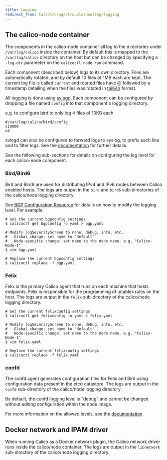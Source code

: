```yaml
---
title: Logging
redirect_from: latest/usage/troubleshooting/logging
---
```


## The calico-node container

The components in the calico-node container all log to the directories under
`/var/log/calico` inside the container.  By default this is mapped to the
`/var/log/calico` directory on the host but can be changed by specifying a
`--log-dir` parameter on the `calicoctl node run` command.

Each component (described below) logs to its own directory. Files are
automatically rotated, and by default 10 files of 1MB each are kept. The
current log file is called `current` and rotated files have @ followed by a
timestamp detailing when the files was rotated in [tai64n](http://cr.yp.to/libtai/tai64.html#tai64n) format.

All logging is done using [svlogd](http://smarden.org/runit/svlogd.8.html).
Each component can be configured by dropping a file named `config` into that
component's logging directory.

e.g. to configure bird to only log 4 files of 10KB each

```shell
#/var/log/calico/bird/config
s10000
n4
```

svlogd can also be configured to forward logs to syslog, to prefix each line
and to filter logs. See the [documentation](http://smarden.org/runit/svlogd.8.html)
for further details.

See the following sub-sections for details on configuring the log level for
each calico-node component.

### Bird/Bird6

Bird and Bird6 are used for distributing IPv4 and IPv6 routes between Calico
enabled hosts.  The logs are output in the `bird` and `bird6` sub-directories
of the calico/node logging directory.

See [BGP Configuration Resource](/{{page.version}}/reference/calicoctl/resources/bgpconfig) 
for details on how to modify the logging level. For example:

```
# Get the current bgpconfig settings
$ calicoctl get bgpconfig -o yaml > bgp.yaml

# Modify logSeverityScreen to none, debug, info, etc.
#   Global change: set name to "default"
#   Node-specific change: set name to the node name, e.g. "Calico-Node-1"
$ vim bgp.yaml

# Replace the current bgpconfig settings
$ calicoctl replace -f bgp.yaml
```

### Felix

Felix is the primary Calico agent that runs on each machine that hosts
endpoints.  Felix is responsible for the programming of iptables rules on the
host.  The logs are output in the `felix` sub-directory of the calico/node
logging directory.

```
# Get the current felixconfig settings
$ calicoctl get felixconfig -o yaml > felix.yaml

# Modify logSeverityScreen to none, debug, info, etc.
#   Global change: set name to "default"
#   Node-specific change: set name to the node name, e.g. "Calico-Node-1"
$ vim felix.yaml

# Replace the current felixconfig settings
$ calicoctl replace -f felix.yaml
```

### confd

The confd agent generates configuration files for Felix and Bird using
configuration data present in the etcd datastore.  The logs are output in the
`confd` sub-directory of the calico/node logging directory.

By default, the confd logging level is "debug" and cannot be changed without
editing configuration within the node image.

For more information on the allowed levels, see the
[documentation](https://github.com/kelseyhightower/confd/blob/master/docs/configuration-guide.md)

## Docker network and IPAM driver

When running Calico as a Docker network plugin, the Calico network driver runs
inside the calico/node container.  The logs are output in the `libnetwork` sub-directory
of the calico/node logging directory.
